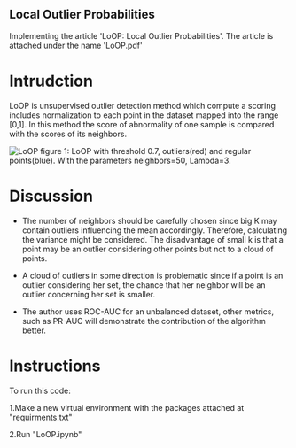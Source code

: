 ## Local Outlier Probabilities
Implementing the article 'LoOP: Local Outlier Probabilities'.
The article is attached under the name 'LoOP.pdf'
# Intrudction
LoOP is unsupervised outlier detection method which compute a scoring includes normalization to each point in the dataset mapped into the range [0,1].
In this method  the score of abnormality of one sample is compared with the scores of its neighbors.

![LoOP](https://user-images.githubusercontent.com/71435004/178737862-abe70e5c-5bf5-40aa-b5d2-9a04b5dfb778.jpeg)
figure 1: LoOP with threshold 0.7, outliers(red) and regular points(blue). With the parameters neighbors=50, Lambda=3. 
# Discussion
* The number of neighbors should be carefully chosen since big K may contain outliers influencing the mean accordingly. Therefore, calculating the variance might be considered.
 The disadvantage of small k is that a point may be an outlier considering other points but not to a cloud of points.
 
 * A cloud of outliers in some direction is problematic since if a point is an outlier considering her set, the chance that her neighbor will be an outlier concerning her set is smaller.
 
* The author uses ROC-AUC for an unbalanced dataset, other metrics, such as PR-AUC will demonstrate the contribution of the algorithm better.

# Instructions
To run this code:

1.Make a new virtual environment with the packages attached at "requirments.txt" 

2.Run "LoOP.ipynb"
